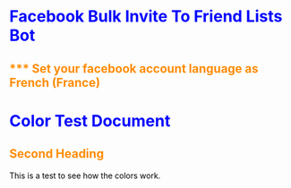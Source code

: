 # Facebook Bulk Invite To Friend Lists Bot

## *** Set your facebook account  language as French (France) 

<style>
H1{color:Blue !important;}
H2{color:DarkOrange !important;}
p{color:Black !important;}
</style>

# Color Test Document

## Second Heading

This is a test to see how the colors work.
